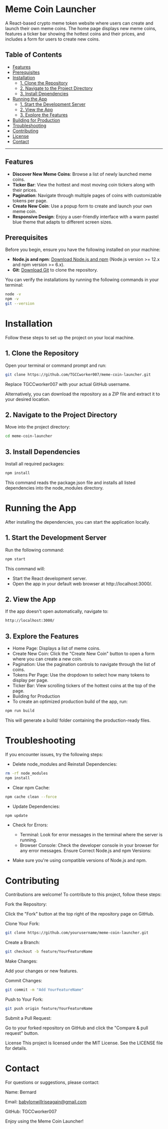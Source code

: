 # Meme Coin Launcher

A React-based crypto meme token website where users can create and launch their own meme coins. The home page displays new meme coins, features a ticker bar showing the hottest coins and their prices, and includes a form for users to create new coins.

## Table of Contents

- [Features](#features)
- [Prerequisites](#prerequisites)
- [Installation](#installation)
  - [1. Clone the Repository](#1-clone-the-repository)
  - [2. Navigate to the Project Directory](#2-navigate-to-the-project-directory)
  - [3. Install Dependencies](#3-install-dependencies)
- [Running the App](#running-the-app)
  - [1. Start the Development Server](#1-start-the-development-server)
  - [2. View the App](#2-view-the-app)
  - [3. Explore the Features](#3-explore-the-features)
- [Building for Production](#building-for-production)
- [Troubleshooting](#troubleshooting)
- [Contributing](#contributing)
- [License](#license)
- [Contact](#contact)

---

## Features

- **Discover New Meme Coins**: Browse a list of newly launched meme coins.
- **Ticker Bar**: View the hottest and most moving coin tickers along with their prices.
- **Pagination**: Navigate through multiple pages of coins with customizable tokens per page.
- **Create New Coin**: Use a popup form to create and launch your own meme coin.
- **Responsive Design**: Enjoy a user-friendly interface with a warm pastel blue theme that adapts to different screen sizes.

## Prerequisites

Before you begin, ensure you have the following installed on your machine:

- **Node.js and npm**: [Download Node.js and npm](https://nodejs.org/en/download/) (Node.js version >= 12.x and npm version >= 6.x).
- **Git**: [Download Git](https://git-scm.com/downloads) to clone the repository.

You can verify the installations by running the following commands in your terminal:

```bash
node -v
npm -v
git --version
```

# Installation
Follow these steps to set up the project on your local machine.

## 1. Clone the Repository
Open your terminal or command prompt and run:

```bash
git clone https://github.com/TGCCworker007/meme-coin-launcher.git
```

Replace TGCCworker007 with your actual GitHub username.

Alternatively, you can download the repository as a ZIP file and extract it to your desired location.

## 2. Navigate to the Project Directory
Move into the project directory:

```bash
cd meme-coin-launcher
```

## 3. Install Dependencies
Install all required packages:

```bash
npm install
```

This command reads the package.json file and installs all listed dependencies into the node_modules directory.

# Running the App
After installing the dependencies, you can start the application locally.

## 1. Start the Development Server
Run the following command:

```bash
npm start
```

This command will:

- Start the React development server.
- Open the app in your default web browser at http://localhost:3000/.

## 2. View the App

If the app doesn't open automatically, navigate to:

```bash
http://localhost:3000/
```
## 3. Explore the Features
- Home Page: Displays a list of meme coins.
- Create New Coin: Click the "Create New Coin" button to open a form where you can create a new coin.
- Pagination: Use the pagination controls to navigate through the list of coins.
- Tokens Per Page: Use the dropdown to select how many tokens to display per page.
- Ticker Bar: View scrolling tickers of the hottest coins at the top of the page.
- Building for Production
- To create an optimized production build of the app, run:

```bash
npm run build
```

This will generate a build/ folder containing the production-ready files.

# Troubleshooting
If you encounter issues, try the following steps:

- Delete node_modules and Reinstall Dependencies:

```bash
rm -rf node_modules
npm install
```

- Clear npm Cache:

```bash
npm cache clean --force
```

- Update Dependencies:

```bash
npm update
```

- Check for Errors:

  - Terminal: Look for error messages in the terminal where the server is running.
  - Browser Console: Check the developer console in your browser for any error messages.
  Ensure Correct Node.js and npm Versions:

- Make sure you're using compatible versions of Node.js and npm.

# Contributing
Contributions are welcome! To contribute to this project, follow these steps:

Fork the Repository:

Click the "Fork" button at the top right of the repository page on GitHub.

Clone Your Fork:

```bash
git clone https://github.com/yourusername/meme-coin-launcher.git
```

Create a Branch:

```bash
git checkout -b feature/YourFeatureName
```

Make Changes:

Add your changes or new features.

Commit Changes:

```bash
git commit -m "Add YourFeatureName"
```

Push to Your Fork:

```bash
git push origin feature/YourFeatureName
```

Submit a Pull Request:

Go to your forked repository on GitHub and click the "Compare & pull request" button.

License
This project is licensed under the MIT License. See the LICENSE file for details.

# Contact
For questions or suggestions, please contact:

Name: Bernard

Email: babylonwillriseagain@gmail.com

GitHub: TGCCworker007

Enjoy using the Meme Coin Launcher!




